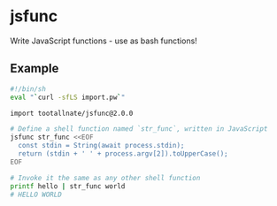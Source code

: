# jsfunc

Write JavaScript functions - use as bash functions!


## Example

```bash
#!/bin/sh
eval "`curl -sfLS import.pw`"

import tootallnate/jsfunc@2.0.0

# Define a shell function named `str_func`, written in JavaScript
jsfunc str_func <<EOF
  const stdin = String(await process.stdin);
  return (stdin + ' ' + process.argv[2]).toUpperCase();
EOF

# Invoke it the same as any other shell function
printf hello | str_func world
# HELLO WORLD
```
